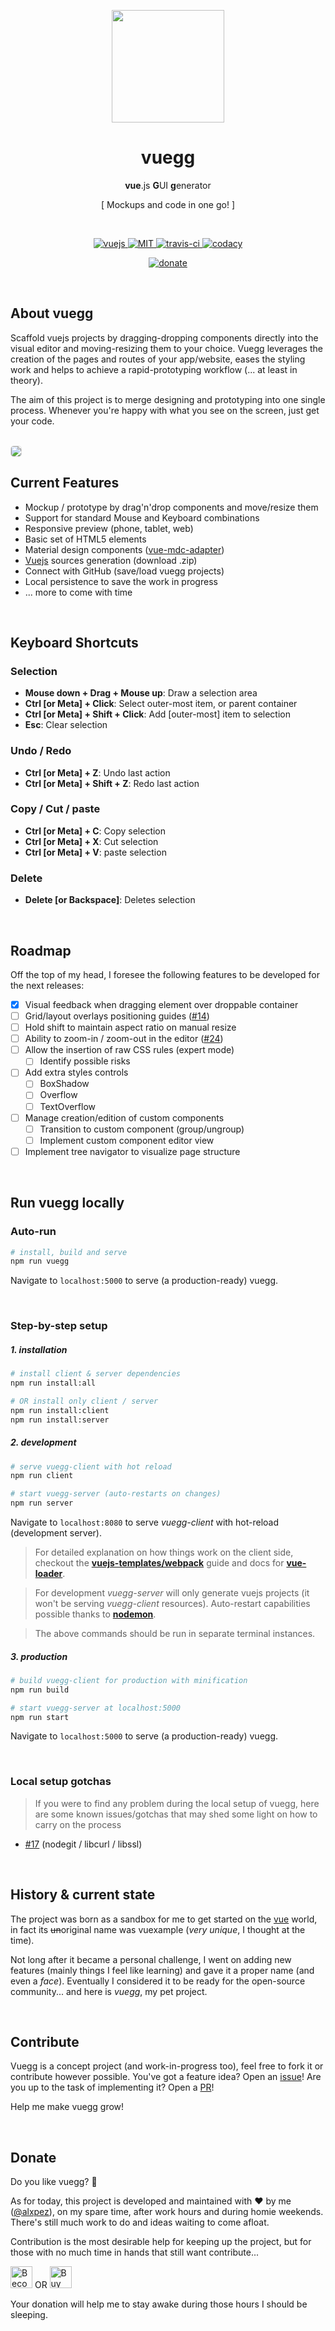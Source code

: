 <p align="center">
  <a href="https://vuegg.github.io/" target="_blank">
    <img width="180" src="https://vuegg.github.io/static/vuegg-fam.svg">
  </a>
</p>
<h1 align="center">vuegg</h1>
<p align="center"><strong>vue</strong>.js <strong>G</strong>UI <strong>g</strong>enerator</p>
<p align="center">[ Mockups and code in one go! ]</p>

</br>

<p align="center">
  <a href="https://github.com/vuejs/vue">
    <img src="https://img.shields.io/badge/vue-%5E2.5-41b883.svg?longCache=true" alt="vuejs">
  </a>
  <a href="https://github.com/vuegg/vuegg/blob/master/LICENSE">
    <img src="https://img.shields.io/badge/license-MIT-green.svg?longCache=true" alt="MIT">
  </a>
  <a href="https://travis-ci.org/vuegg/vuegg/branches">
    <img src="https://api.travis-ci.org/vuegg/vuegg.svg" alt="travis-ci">
  </a>
  <a href="https://www.codacy.com/app/alxpez/vuegg">
    <img src="https://api.codacy.com/project/badge/Grade/de93a9efffb4481f98c1201916dbe98f" alt="codacy">
  </a>
</p>

<p align="center">
  <a href="https://github.com/vuegg/vuegg#donate">
    <img src="https://img.shields.io/badge/%E2%9D%A4%EF%B8%8F-donate-red.svg?longCache=true" alt="donate">
  </a>
</p>

</br>

## About vuegg

Scaffold vuejs projects by dragging-dropping components directly into the visual editor and moving-resizing them to your choice. Vuegg leverages the creation of the pages and routes of your app/website, eases the styling work and helps to achieve a rapid-prototyping workflow (... at least in theory).

The aim of this project is to merge designing and prototyping into one single process. Whenever you're happy with what you see on the screen, just get your code.

</br>

<img style="border: 1px solid #e0e0e0; border-radius: 5px" src="https://vuegg.github.io/static/editor.png">


</br>

## Current Features

* Mockup / prototype by drag'n'drop components and move/resize them
* Support for standard Mouse and Keyboard combinations
* Responsive preview (phone, tablet, web)
* Basic set of HTML5 elements
* Material design components ([vue-mdc-adapter](https://github.com/stasson/vue-mdc-adapter))
* [Vuejs](https://github.com/vuejs/vue) sources generation (download .zip)
* Connect with GitHub (save/load vuegg projects)
* Local persistence to save the work in progress
* ... more to come with time

</br>

## Keyboard Shortcuts

### Selection
* **Mouse down + Drag + Mouse up**: Draw a selection area
* **Ctrl [or Meta] + Click**: Select outer-most item, or parent container
* **Ctrl [or Meta] + Shift + Click**: Add [outer-most] item to selection
* **Esc**: Clear selection

### Undo / Redo
* **Ctrl [or Meta] + Z**: Undo last action
* **Ctrl [or Meta] + Shift + Z**: Redo last action

### Copy / Cut / paste
* **Ctrl [or Meta] + C**: Copy selection
* **Ctrl [or Meta] + X**: Cut selection
* **Ctrl [or Meta] + V**: paste selection

### Delete
* **Delete [or Backspace]**: Deletes selection

</br>

## Roadmap

Off the top of my head, I foresee the following features to be developed for the next releases:

- [x] Visual feedback when dragging element over droppable container
- [ ] Grid/layout overlays positioning guides ([#14](https://github.com/vuegg/vuegg/issues/14))
- [ ] Hold shift to maintain aspect ratio on manual resize
- [ ] Ability to zoom-in / zoom-out in the editor ([#24](https://github.com/vuegg/vuegg/issues/24))
- [ ] Allow the insertion of raw CSS rules (expert mode)
  - [ ] Identify possible risks
- [ ] Add extra styles controls
  - [ ] BoxShadow
  - [ ] Overflow
  - [ ] TextOverflow
- [ ] Manage creation/edition of custom components
  - [ ] Transition to custom component (group/ungroup)
  - [ ] Implement custom component editor view
- [ ] Implement tree navigator to visualize page structure

</br>

## Run vuegg locally

### Auto-run
``` bash
# install, build and serve
npm run vuegg
```
Navigate to `localhost:5000` to serve (a production-ready) vuegg.

</br>

### Step-by-step setup

##### 1. installation
``` bash
# install client & server dependencies
npm run install:all

# OR install only client / server
npm run install:client
npm run install:server
```

##### 2. development
``` bash
# serve vuegg-client with hot reload
npm run client

# start vuegg-server (auto-restarts on changes)
npm run server
```
Navigate to `localhost:8080` to serve *vuegg-client* with hot-reload (development server).

> For detailed explanation on how things work on the client side, checkout the **[vuejs-templates/webpack](http://vuejs-templates.github.io/webpack/)** guide and docs for **[vue-loader](http://vuejs.github.io/vue-loader)**.

> For development *vuegg-server* will only generate vuejs projects (it won't be serving *vuegg-client* resources). Auto-restart capabilities possible thanks to **[nodemon](https://github.com/remy/nodemon)**.

> The above commands should be run in separate terminal instances.

##### 3. production
``` bash
# build vuegg-client for production with minification
npm run build

# start vuegg-server at localhost:5000
npm run start
```
Navigate to `localhost:5000` to serve (a production-ready) vuegg.

</br>

### Local setup gotchas

> If you were to find any problem during the local setup of vuegg, here are some known issues/gotchas that may shed some light on how to carry on the process

- [#17](https://github.com/vuegg/vuegg/issues/17) (nodegit / libcurl / libssl)

</br>

## History & current state

The project was born as a sandbox for me to get started on the [vue](https://github.com/vuejs/vue) world, in fact its ~~un~~original name was vuexample (*very unique*, I thought at the time).

Not long after it became a personal challenge, I went on adding new features (mainly things I feel like learning) and gave it a proper name (and even a *face*). Eventually I considered it to be ready for the open-source community... and here is *vuegg*, my pet project.

</br>

## Contribute

Vuegg is a concept project (and work-in-progress too), feel free to fork it or contribute however possible. You've got a feature idea? Open an [issue](https://github.com/vuegg/vuegg/issues)! Are you up to the task of implementing it? Open a [PR](https://github.com/vuegg/vuegg/pulls)!

Help me make vuegg grow!

</br>

## Donate

Do you like vuegg? :hatching_chick:

As for today, this project is developed and maintained with :heart: by me ([@alxpez](https://github.com/alxpez)), on my spare time, after work hours and during homie weekends. There's still much work to do and ideas waiting to come afloat.

Contribution is the most desirable help for keeping up the project, but for those with no much time in hands that still want contribute...

<a href="https://www.patreon.com/bePatron?u=10700791" target="_blank"><img src="https://raw.githubusercontent.com/vuegg/vuegg-assets/master/patreon.png" alt="Become a Patron" style="height:35px;width:auto"/></a> OR <a href="https://www.buymeacoffee.com/alxpez" target="_blank"><img src="https://raw.githubusercontent.com/vuegg/vuegg-assets/master/buymeacoffee.png" alt="Buy Me A Coffee" style="height:35px;width:auto"></a>

Your donation will help me to stay awake during those hours I should be sleeping.
